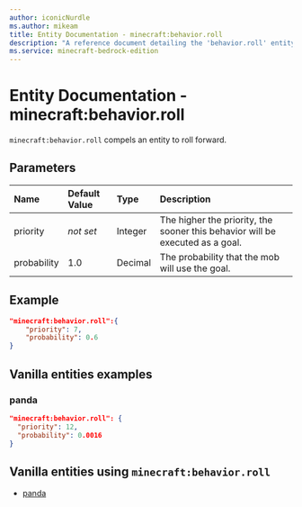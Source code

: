 ```yaml
---
author: iconicNurdle
ms.author: mikeam
title: Entity Documentation - minecraft:behavior.roll
description: "A reference document detailing the 'behavior.roll' entity goal"
ms.service: minecraft-bedrock-edition
---
```


# Entity Documentation - minecraft:behavior.roll

`minecraft:behavior.roll` compels an entity to roll forward.

## Parameters

|Name |Default Value  |Type  |Description  |
|:----------|:----------|:----------|:----------|
|priority|*not set*|Integer|The higher the priority, the sooner this behavior will be executed as a goal.|
|probability| 1.0| Decimal| The probability that the mob will use the goal. |

## Example

```json
"minecraft:behavior.roll":{
    "priority": 7,
    "probability": 0.6
}
```

## Vanilla entities examples

### panda

```json
"minecraft:behavior.roll": {
  "priority": 12,
  "probability": 0.0016
}

```

## Vanilla entities using `minecraft:behavior.roll`

- [panda](../../../../Source/VanillaBehaviorPack_Snippets/entities/panda.md)
